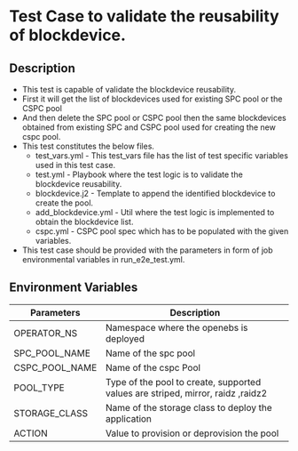 # Test Case to validate the reusability of blockdevice.

## Description
   - This test is capable of validate the blockdevice reusability. 
   - First it will get the list of blockdevices used for existing SPC pool or the CSPC pool
   - And then delete the SPC pool or CSPC pool then the same blockdevices obtained from existing SPC and CSPC pool used for creating the new cspc pool.
   - This test constitutes the below files.
     - test_vars.yml - This test_vars file has the list of test specific variables used in this test case.
     - test.yml - Playbook where the test logic is to validate the blockdevice reusability.
     - blockdevice.j2 - Template to append the identified blockdevice to create the pool.
     - add_blockdevice.yml - Util where the test logic is implemented to obtain the blockdevice list. 
     - cspc.yml  - CSPC pool spec which has to be populated with the given variables.
   - This test case should be provided with the parameters in form of job environmental variables in run_e2e_test.yml.

## Environment Variables

| Parameters              | Description                                                                       |
| ----------------------- | --------------------------------------------------------------------------------- |
| OPERATOR_NS             | Namespace where the openebs is deployed                                           |
| SPC_POOL_NAME           | Name of the spc pool                                                              |
| CSPC_POOL_NAME          | Name of the cspc Pool                                                             |
| POOL_TYPE               | Type of the pool to create, supported values are striped, mirror, raidz ,raidz2   |
| STORAGE_CLASS           | Name of the storage class to deploy the application                               |
| ACTION                  | Value to provision or deprovision the pool                                        |
